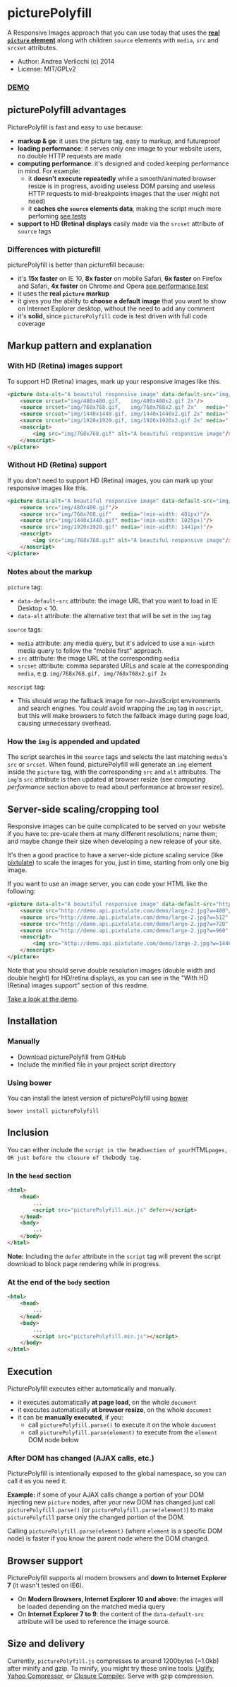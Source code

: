 # picturePolyfill

A Responsive Images approach that you can use today that uses the **[real `picture` element](http://www.w3.org/TR/2013/WD-html-picture-element-20130226/)** along with children `source` elements with `media`, `src` and `srcset` attributes.

* Author: Andrea Verlicchi (c) 2014
* License: MIT/GPLv2

### **[DEMO](http://verlok.github.io/picturePolyfill/)** 

## picturePolyfill advantages

PicturePolyfill is fast and easy to use because:

* **markup & go**: it uses the picture tag, easy to markup, and futureproof
* **loading performance**: it serves only one image to your website users, no double HTTP requests are made
* **computing performance**: it's designed and coded keeping performance in mind. For example:
    * it **doesn't execute repeatedly** while a smooth/animated browser resize is in progress, avoiding useless DOM parsing and useless HTTP requests to mid-breakpoints images that the user might not need)
	* it **caches che `source` elements data**, making the script much more perfoming [see tests](http://jsperf.com/picturepolyfill-test-cached-vs-not-cached) 
* **support to HD (Retina) displays** easily made via the `srcset` attribute of `source` tags

### Differences with picturefill

picturePolyfill is better than picturefill because:

* it's **15x faster** on IE 10, **8x faster** on mobile Safari, **6x faster** on Firefox and Safari, **4x faster** on Chrome and Opera [see performance test](http://jsperf.com/picturepolyfill-204-vs-picturefill-121-performance-test)
* it uses the **real `picture` markup**
* it gives you the ability to **choose a default image** that you want to show on Internet Explorer desktop, without the need to add any comment
* it's **solid**, since `picturePolyfill` code is test driven with full code coverage

## Markup pattern and explanation

### With HD (Retina) images support

To support HD (Retina) images, mark up your responsive images like this.

```html
<picture data-alt="A beautiful responsive image" data-default-src="img/1440x1440.gif">
	<source srcset="img/480x480.gif,   img/480x480x2.gif 2x"/>
	<source srcset="img/768x768.gif,   img/768x768x2.gif 2x"   media="(min-width: 481px)"/>
	<source srcset="img/1440x1440.gif, img/1440x1440x2.gif 2x" media="(min-width: 1025px)"/>
	<source srcset="img/1920x1920.gif, img/1920x1920x2.gif 2x" media="(min-width: 1441px)"/>
	<noscript>
		<img src="img/768x768.gif" alt="A beautiful responsive image"/>
	</noscript>
</picture>
```

### Without HD (Retina) support

If you don't need to support HD (Retina) images, you can mark up your responsive images like this.

```html
<picture data-alt="A beautiful responsive image" data-default-src="img/1440x1440.gif">
	<source src="img/480x480.gif"/>
	<source src="img/768x768.gif"   media="(min-width: 481px)"/>
	<source src="img/1440x1440.gif" media="(min-width: 1025px)"/>
	<source src="img/1920x1920.gif" media="(min-width: 1441px)"/>
	<noscript>
		<img src="img/768x768.gif" alt="A beautiful responsive image"/>
	</noscript>
</picture>
```

### Notes about the markup

`picture` tag:
* `data-default-src` attribute: the image URL that you want to load in IE Desktop < 10.
* `data-alt` attribute: the alternative text that will be set in the `img` tag

`source` tags:
* `media` attribute: any media query, but it's adviced to use a `min-width` media query to follow the "mobile first" approach.
* `src` attribute: the image URL at the corresponding `media`
* `srcset` attribute: comma separated URLs and scale at the corresponding `media`, e.g. `img/768x768.gif, img/768x768x2.gif 2x`

`noscript` tag:
* This should wrap the fallback image for non-JavaScript environments and search engines. You *could* avoid wrapping the `img` tag in `noscript`, but this will make browsers to fetch the fallback image during page load, causing unnecessary overhead.

### How the `img` is appended and updated

The script searches in the `source` tags and selects the last matching `media`'s `src` or `srcset`. When found, picturePolyfill will generate an `img` element inside the `picture` tag, with the corresponding `src` and `alt` attributes. 
The `img`'s `src` attribute is then updated at browser resize (see _computing performance_ section above to read about performance at browser resize).

## Server-side scaling/cropping tool

Responsive images can be quite complicated to be served on your website if you have to: pre-scale them at many different resolutions; name them; and maybe change their size when developing a new release of your site. 

It's then a good practice to have a server-side picture scaling service (like [pixtulate](http://www.pixtulate.com/)) to scale the images for you, just in time, starting from only one big image.

If you want to use an image server, you can code your HTML like the following:

```html
<picture data-alt="A beautiful responsive image" data-default-src="http://demo.api.pixtulate.com/demo/large-2.jpg?w=1440">
	<source src="http://demo.api.pixtulate.com/demo/large-2.jpg?w=480"/>
	<source src="http://demo.api.pixtulate.com/demo/large-2.jpg?w=512" media="(min-width: 481px)"/>
	<source src="http://demo.api.pixtulate.com/demo/large-2.jpg?w=720" media="(min-width: 1025px)"/>
	<source src="http://demo.api.pixtulate.com/demo/large-2.jpg?w=960" media="(min-width: 1441px)"/>
	<noscript>
		<img src="http://demo.api.pixtulate.com/demo/large-2.jpg?w=1440" alt="A beautiful responsive image"/>
	</noscript>
</picture>
```

Note that you should serve double resolution images (double width and double height) for HD/retina displays, as you can see in the "With HD (Retina) images support" section of this readme.

[Take a look at the demo](http://verlok.github.io/picturePolyfill/).


## Installation

### Manually

* Download picturePolyfill from GitHub
* Include the minified file in your project script directory

### Using bower

You can install the latest version of picturePolyfill using [bower](http://www.bower.io)

```Shell
bower install picturePolyfill
```

## Inclusion

You can either include the `script in the `head` section of your `HTML` pages, OR just before the closure of the `body` tag.`


### In the `head` section

```html
<html>
	<head>
		...
		<script src="picturePolyfill.min.js" defer></script>
	</head>
	<body>
		...
	</body>
</html>
```

**Note:** Including the `defer` attribute in the `script` tag will prevent the script download to block page rendering while in progress.

### At the end of the `body` section

```html
<html>
	<head>
		...
	</head>
	<body>
		...
		<script src="picturePolyfill.min.js"></script>
	</body>
</html>
```

## Execution

PicturePolyfill executes either automatically and manually.

* it executes automatically **at page load**, on the whole `document`
* it executes automatically **at browser resize**, on the whole `document`
* it can be **manually executed**, if you:
    * call `picturePolyfill.parse()` to execute it on the whole `document`
    * call `picturePolyfill.parse(element)` to execute from the `element` DOM node below

### After DOM has changed (AJAX calls, etc.)

PicturePolyfill is intentionally exposed to the global namespace, so you can call it as you need it.

**Example:** if some of your AJAX calls change a portion of your DOM injecting new `picture` nodes, after your new DOM has changed just call `picturePolyfill.parse()` (or `picturePolyfill.parse(element)`) to make `picturePolyfill` parse only the changed portion of the DOM.

Calling `picturePolyfill.parse(element)` (where `element` is a specific DOM node) is faster if you know the parent node where the DOM changed.

## Browser support

PicturePolyfill supports all modern browsers and **down to Internet Explorer 7** (it wasn't tested on IE6).

* On **Modern Browsers, Internet Explorer 10 and above**: the images will be loaded depending on the matched media query
* On **Internet Explorer 7 to 9**: the content of the `data-default-src` attribute will be used to reference the image source.

## Size and delivery

Currently, `picturePolyfill.js` compresses to around 1200bytes (~1.0kb) after minify and gzip. To minify, you might try these online tools: [Uglify](http://marijnhaverbeke.nl/uglifyjs), [Yahoo Compressor](http://refresh-sf.com/yui/), or [Closure Compiler](http://closure-compiler.appspot.com/home). Serve with gzip compression.